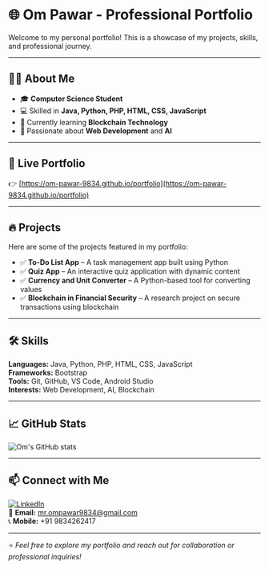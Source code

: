 # 🌐 Om Pawar - Professional Portfolio  

Welcome to my personal portfolio! This is a showcase of my projects, skills, and professional journey.  

---

## 👨‍💻 About Me  
- 🎓 **Computer Science Student**  
- 💻 Skilled in **Java, Python, PHP, HTML, CSS, JavaScript**  
- 🌱 Currently learning **Blockchain Technology**  
- 🚀 Passionate about **Web Development** and **AI**  

---

## 🚀 Live Portfolio  
👉 [https://om-pawar-9834.github.io/portfolio](https://om-pawar-9834.github.io/portfolio)  

---

## 🔥 Projects  
Here are some of the projects featured in my portfolio:  
- ✅ **To-Do List App** – A task management app built using Python  
- ✅ **Quiz App** – An interactive quiz application with dynamic content  
- ✅ **Currency and Unit Converter** – A Python-based tool for converting values  
- ✅ **Blockchain in Financial Security** – A research project on secure transactions using blockchain  

---

## 🛠️ Skills  
**Languages:** Java, Python, PHP, HTML, CSS, JavaScript  
**Frameworks:** Bootstrap  
**Tools:** Git, GitHub, VS Code, Android Studio  
**Interests:** Web Development, AI, Blockchain  

---

## 📈 GitHub Stats  
![Om's GitHub stats](https://github-readme-stats.vercel.app/api?username=Om-Pawar-9834&show_icons=true&theme=dark)  

---

## 📫 Connect with Me  
[![LinkedIn](https://img.shields.io/badge/LinkedIn-Connect-blue?logo=linkedin)](https://www.linkedin.com/in/om-pawar-a5307b330)  
📧 **Email:** [mr.ompawar9834@gmail.com](mailto:mr.ompawar9834@gmail.com)  
📞 **Mobile:** +91 9834262417  

---

⭐️ *Feel free to explore my portfolio and reach out for collaboration or professional inquiries!*  
